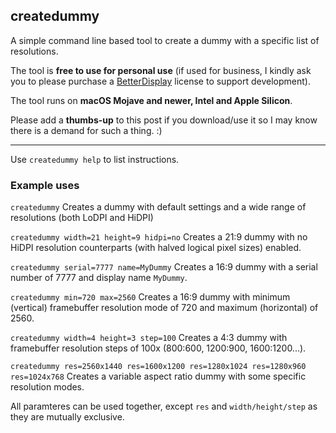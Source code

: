 ## createdummy

A simple command line based tool to create a dummy with a specific list of resolutions.

The tool is **free to use for personal use** (if used for business, I kindly ask you to please purchase a [BetterDisplay](https://github.com/waydabber/BetterDisplay) license to support development).

The tool runs on **macOS Mojave and newer, Intel and Apple Silicon**.

Please add a **thumbs-up** to this post if you download/use it so I may know there is a demand for such a thing. :)

---

Use `createdummy help` to list instructions.

### Example uses

`createdummy`
Creates a dummy with default settings and a wide range of resolutions (both LoDPI and HiDPI)

`createdummy width=21 height=9 hidpi=no`
Creates a 21:9 dummy with no HiDPI resolution counterparts (with halved logical pixel sizes) enabled.

`createdummy serial=7777 name=MyDummy`
Creates a 16:9 dummy with a serial number of 7777 and display name `MyDummy`.

`createdummy min=720 max=2560`
Creates a 16:9 dummy with minimum (vertical) framebuffer resolution mode of 720 and maximum (horizontal) of 2560.

`createdummy width=4 height=3 step=100`
Creates a 4:3 dummy with framebuffer resolution steps of 100x (800:600, 1200:900, 1600:1200...).

`createdummy res=2560x1440 res=1600x1200 res=1280x1024 res=1280x960 res=1024x768`
Creates a variable aspect ratio dummy with some specific resolution modes.

All paramteres can be used together, except `res` and `width/height/step` as they are mutually exclusive.
